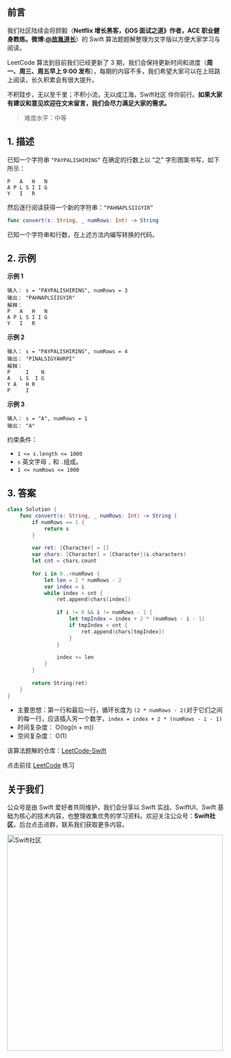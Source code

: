 ## 前言

我们社区陆续会将顾毅（**Netflix 增长黑客，《iOS 面试之道》作者，ACE 职业健身教练。微博:[@故胤道长](https://m.weibo.cn/u/1827884772 "@故胤道长")**）的 Swift 算法题题解整理为文字版以方便大家学习与阅读。

LeetCode 算法到目前我们已经更新了 3 期，我们会保持更新时间和进度（**周一、周三、周五早上 9:00 发布**），每期的内容不多，我们希望大家可以在上班路上阅读，长久积累会有很大提升。

不积跬步，无以至千里；不积小流，无以成江海，Swift社区 伴你前行。**如果大家有建议和意见欢迎在文末留言，我们会尽力满足大家的需求。**

> 难度水平：中等

## 1. 描述

已知一个字符串 `“PAYPALISHIRING”` 在确定的行数上以 “之” 字形图案书写，如下所示：

```
P   A   H   N
A P L S I I G
Y   I   R
```

然后逐行阅读获得一个新的字符串：`“PAHNAPLSIIGYIR”`

```Swift
func convert(s: String, _ numRows: Int) -> String 
```

已知一个字符串和行数，在上述方法内编写转换的代码。


## 2. 示例

**示例 1**

```
输入： s = "PAYPALISHIRING", numRows = 3
输出： "PAHNAPLSIIGYIR"
解释： 
P   A   H   N
A P L S I I G
Y   I   R
```

**示例 2**

```
输入： s = "PAYPALISHIRING", numRows = 4
输出： "PINALSIGYAHRPI"
解释： 
P     I    N
A   L S  I G
Y A   H R
P     I
```

**示例 3**

```
输入： s = "A", numRows = 1
输出： "A"
```

约束条件：
- `1 <= s.length <= 1000`
- `s` 英文字母 `,` 和 `.`组成。
- `1 <= numRows <= 1000`

## 3. 答案

```swift
class Solution {
    func convert(s: String, _ numRows: Int) -> String {
        if numRows == 1 {
            return s
        }
        
        var ret: [Character] = []
        var chars: [Character] = [Character](s.characters)
        let cnt = chars.count
        
        for i in 0..<numRows {
            let len = 2 * numRows - 2
            var index = i
            while index < cnt {
                ret.append(chars[index])
                
                if i != 0 && i != numRows - 1 {
                    let tmpIndex = index + 2 * (numRows - i - 1)
                    if tmpIndex < cnt {
                        ret.append(chars[tmpIndex])
                    }
                }
                
                index += len
            }
        }
        
        return String(ret)
    }
}
```

* 主要思想：第一行和最后一行，循环长度为 `(2 * numRows - 2)`对于它们之间的每一行，应该插入另一个数字，`index = index + 2 * (numRows - i - 1)`
* 时间复杂度： O(log(n + m))
* 空间复杂度： O(1)

该算法题解的仓库：[LeetCode-Swift](https://github.com/soapyigu/LeetCode-Swift "LeetCode-Swift")

点击前往 [LeetCode](https://leetcode.com/problems/longest-palindromic-substring/ "LeetCode") 练习

## 关于我们

公众号是由 Swift 爱好者共同维护，我们会分享以 Swift 实战、SwiftUI、Swift 基础为核心的技术内容，也整理收集优秀的学习资料。欢迎关注公众号：**Swift社区**，后台点击进群，联系我们获取更多内容。

<img width="500" alt="Swift社区" src="https://user-images.githubusercontent.com/24238160/132703149-34121c6c-fd18-491c-a697-58a0fabf3060.png">
